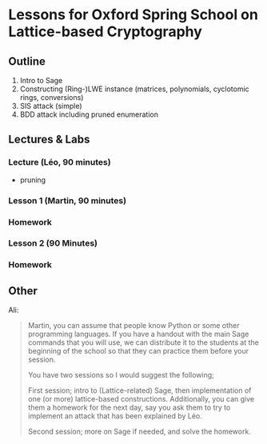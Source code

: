 # Lessons for Oxford Spring School on Lattice-based Cryptography

## Outline ##

1. Intro to Sage
2. Constructing (Ring-)LWE instance (matrices, polynomials, cyclotomic rings, conversions)
3. SIS attack (simple)
4. BDD attack including pruned enumeration

## Lectures & Labs ##

### Lecture (Léo, 90 minutes)

- pruning

### Lesson 1 (Martin, 90 minutes)

### Homework

### Lesson 2 (90 Minutes)

### Homework

## Other ##

Ali:  
> Martin, you can assume that people know Python or some other programming languages. If you have a handout with the main Sage commands that you will use, we can distribute it to the students at the beginning of the school so that they can practice them before your session. 
>  
> You have two sessions so I would suggest the following;
>  
> First session; intro to (Lattice-related) Sage, then implementation of one (or more) lattice-based constructions. Additionally, you can give them a homework for the next day, say you ask them to try to implement an attack that has been explained by Léo.
>  
> Second session; more on Sage if needed, and solve the homework.
